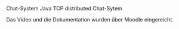 Chat-System
Java TCP distributed Chat-Sytem

Das Video und die Dokumentation wurden über Moodle eingereicht.

